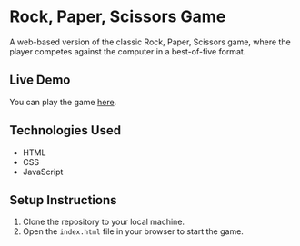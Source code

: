 # Rock, Paper, Scissors Game

A web-based version of the classic Rock, Paper, Scissors game, where the player competes against the computer in a best-of-five format.


## Live Demo

You can play the game [here](https://codebyjuan.github.io/Rock-Paper-Scissors/).

## Technologies Used

- HTML
- CSS
- JavaScript

## Setup Instructions

1. Clone the repository to your local machine.
2. Open the `index.html` file in your browser to start the game.
